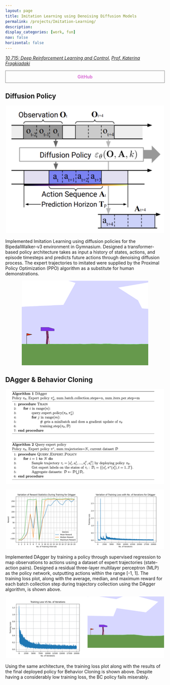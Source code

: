 ```yaml
---
layout: page
title: Imitation Learning using Denoising Diffusion Models
permalink: /projects/Imitation-Learning/
description:
display_categories: [work, fun]
nav: false
horizontal: false
---
```

  [_10 715: Deep Reinforcement Learning and Control_](https://cmudeeprl.github.io/703website_f24/), [_Prof. Katerina Fragkiadaki_](https://www.cs.cmu.edu/~katef/) 

<div style="display: flex;">
    <a href="https://github.com/Vansh28Kapoor/Imitation-Learning" style="flex: 1; padding: 10px; border: 1px solid grey; text-align: center; text-decoration: none;">
        <div style="font-weight: bold; color: orchid;">GitHub</div>
    </a>
</div>

<be>


## Diffusion Policy
<p align="center">	
    <img width="500"  src="/assets/img/Diffusion-policy.png">	
</p>	
Implemented Imitation Learning using diffusion policies for the BipedalWalker-v3 environment in Gymnasium. Designed a transformer-based policy architecture takes as input a history of states, actions, and episode timesteps and predicts future actions through denoising diffusion process. The expert trajectories to imitated were supplied by the Proximal Policy Optimization (PPO) algorithm as a substitute for human demonstrations.

<p align="center">	
    <img width="400"  src="/assets/img/Diffusion_trajectory.gif">	
</p>	


## DAgger & Behavior Cloning


<p align="center">	
    <img width="500"  src="/assets/img/Dagger_Algo.png">	
</p>


<p align="center">	
    <img width="500"  src="/assets/img/DAgger.png">	
</p>	
Implemented DAgger by training a policy through supervised regression to map observations to actions using a dataset of expert trajectories (state-action pairs). Designed a residual three-layer multilayer perceptron (MLP) as the policy network, outputting actions within the range [-1, 1]. The training loss plot, along with the average, median, and maximum reward for each batch collection step during trajectory collection using the DAgger algorithm, is shown above.
<p align="center">	
    <img width="500"  src="/assets/img/BC.gif">	
</p>	
Using the same architecture, the training loss plot along with the results of the final deployed policy for Behavior Cloning is shown above. Despite having a considerably low training loss, the BC policy fails miserably.
